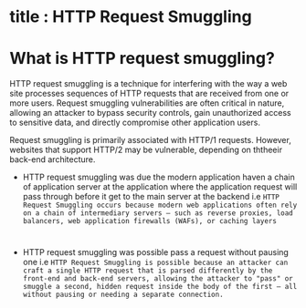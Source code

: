 # title : HTTP Request Smuggling


# What is HTTP request smuggling?
HTTP request smuggling is a technique for interfering with the way a web site processes sequences of HTTP requests that are received from one or more users. Request smuggling vulnerabilities are often critical in nature, allowing an attacker to bypass security controls, gain unauthorized access to sensitive data, and directly compromise other application users.

Request smuggling is primarily associated with HTTP/1 requests. However, websites that support HTTP/2 may be vulnerable, depending on ththeeir back-end architecture.


- HTTP request smuggling was due the modern application haven a chain of application server at the application where the application request will pass through before it get to the main server at the backend  i.e `HTTP Request Smuggling occurs because modern web applications often rely on a chain of intermediary servers — such as reverse proxies, load balancers, web application firewalls (WAFs), or caching layers`
#
- HTTP request smuggling was possible pass a request without pausing one  i.e `HTTP Request Smuggling is possible because an attacker can craft a single HTTP request that is parsed differently by the front-end and back-end servers, allowing the attacker to "pass" or smuggle a second, hidden request inside the body of the first — all without pausing or needing a separate connection.`



## 
#
